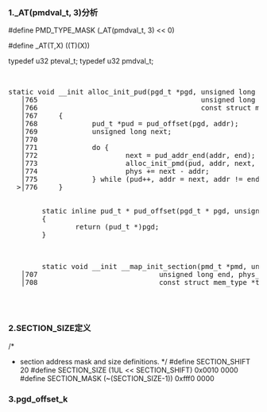 
### 1._AT(pmdval_t, 3)分析

#define PMD_TYPE_MASK		(_AT(pmdval_t, 3) << 0)

#define _AT(T,X)	((T)(X))

typedef u32 pteval_t;
typedef u32 pmdval_t;



<pre>


static void __init alloc_init_pud(pgd_t *pgd, unsigned long addr,                                                                                            │
   │765                                       unsigned long end, phys_addr_t phys,                                                                                       │
   │766                                       const struct mem_type *type)                                                                                               │
   │767     {                                                                                                                                                            │
   │768             pud_t *pud = pud_offset(pgd, addr);                                                                                                                  │
   │769             unsigned long next;                                                                                                                                  │
   │770                                                                                                                                                                  │
   │771             do {                                                                                                                                                 │
   │772                     next = pud_addr_end(addr, end);                                                                                                              │
   │773                     alloc_init_pmd(pud, addr, next, phys, type);                                                                                                 │
   │774                     phys += next - addr;                                                                                                                         │
   │775             } while (pud++, addr = next, addr != end);                                                                                                           │
  >│776     }          


        static inline pud_t * pud_offset(pgd_t * pgd, unsigned long address)                                                                                         │
        {                                                                                                                                                            │
                return (pud_t *)pgd;                                                                                                                                 │
        }
        
        
        
        static void __init __map_init_section(pmd_t *pmd, unsigned long addr,                                                                                        │
   │707                             unsigned long end, phys_addr_t phys,                                                                                                 │
   │708                             const struct mem_type *type)    
   
   

</pre>

### 2.SECTION_SIZE定义
   
/*
 * section address mask and size definitions.
 */
#define SECTION_SHIFT		20
#define SECTION_SIZE		(1UL << SECTION_SHIFT)    0x0010 0000
#define SECTION_MASK		(~(SECTION_SIZE-1))       0xfff0 0000

### 3.pgd_offset_k



